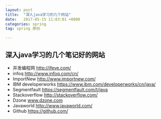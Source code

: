 ```yaml
---
layout: post
title:  "深入java学习的几个网站"
date:   2017-05-15 11:03:01 +0800
categories: spring
tag: spring 原创

---
```


##  深入java学习的几个笔记好的网站
- 并发编程网 http://ifeve.com/
- infoq http://www.infoq.com/cn/
- ImportNew http://www.importnew.com/
- IBM developerworks https://www.ibm.com/developerworks/cn/java/
- Segmentfault https://segmentfault.com/t/java
- Stackoverflow http://stackoverflow.com/
- Dzone www.dzone.com
- Javaworld http://www.javaworld.com/
- Github https://github.com/
